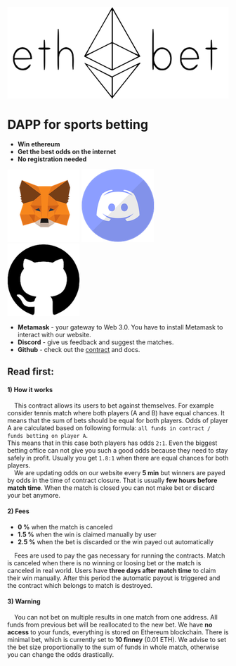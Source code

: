 ![EthBet](images/logo.png) <br/>
# DAPP for sports betting
* **Win ethereum**
* **Get the best odds on the internet**
* **No registration needed**

[![Metamask](images/metamask.png)](https://metamask.io)
[![Discord](images/discord.png)](https://discordapp.com) &nbsp; &nbsp;
[![Github](images/github.png)](https://github.com/CryptoBets/EthBet)
* **Metamask** - your gateway to Web 3.0. You have to install Metamask to interact with our website.
* **Discord** - give us feedback and suggest the matches.
* **Github** - check out the [contract](ethbet.sol) and docs.

## Read first:
 #### 1) How it works
 &nbsp; &nbsp; This contract allows its users to bet against themselves.
 For example consider tennis match where both players (A and B) have equal chances.
 It means that the sum of bets should be equal for both players.
 Odds of player A are calculated based on following formula:
 ```all funds in contract / funds betting on player A```. <br/>
 This means that in this case both players has odds `2:1`. 
 Even the biggest betting office can not give you such a good odds because they need to stay safely in profit.
 Usually you get `1.8:1` when there are equal chances for both players. <br/>
 &nbsp; &nbsp; We are updating odds on our website every **5 min** but winners are payed by odds in the time of contract closure.
 That is usually **few hours before match time**. 
 When the match is closed you can not make bet or discard your bet anymore.
 
 #### 2) Fees
 * **0 %** when the match is canceled <br/>
 * **1.5 %** when the win is claimed manually by user
 * **2.5 %** when the bet is discarded or the win payed out automatically
 
 &nbsp; &nbsp; Fees are used to pay the gas necessary for running the contracts.
 Match is canceled when there is no winning or loosing bet or the match is canceled in real world. 
 Users have **three days after match time** to claim their win manually.
 After this period the automatic payout is triggered and the contract which belongs to match is destroyed.
 
 #### 3) Warning
 &nbsp; &nbsp; You can not bet on multiple results in one match from one address. All funds from previous bet will be reallocated to the new bet.
 We have **no access** to your funds, everything is stored on Ethereum blockchain.
 There is minimal bet, which is currently set to **10 finney** (0.01 ETH).
 We advise to set the bet size proportionally to the sum of funds in whole match, otherwise you can change the odds drastically.
 
 
